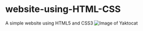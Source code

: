 # website-using-HTML-CSS
A simple website using HTML5 and CSS3
![Image of Yaktocat](https://octodex.github.com/images/yaktocat.png)
